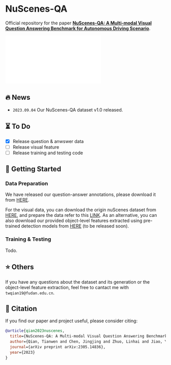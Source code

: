 # NuScenes-QA

Official repository for the paper **[NuScenes-QA: A Multi-modal Visual Question Answering Benchmark for Autonomous Driving Scenario](https://arxiv.org/pdf/2305.14836.pdf)**.

![](./docs/data_construction.pdf)

## :fire: News

- `2023.09.04`  Our NuScenes-QA dataset v1.0 released.

## :hourglass_flowing_sand: To Do

- [x] Release question & anwswer data
- [ ] Release visual feature
- [ ] Release training and testing code

## :running: Getting Started

### Data Preparation

We have released our question-answer annotations, please download it from [HERE](https://drive.google.com/drive/folders/1jIkICT23wZWZYPrWCa0x-ubjpClSzOuU?usp=sharing).

For the visual data, you can download the origin nuScenes dataset from [HERE](https://www.nuscenes.org/download), and prepare the data refer to this [LINK](https://mmdetection3d.readthedocs.io/en/v0.16.0/datasets/nuscenes_det.html). As an alternative, you can also download our provided object-level features extracted using pre-trained detection models from [HERE]() (to be released soon).

### Training & Testing
Todo.

## :star: Others
If you have any questions about the dataset and its generation or the object-level feature extraction, feel free to cantact me with `twqian19@fudan.edu.cn`.


## :book: Citation
If you find our paper and project useful, please consider citing:
```bibtex
@article{qian2023nuscenes,
  title={NuScenes-QA: A Multi-modal Visual Question Answering Benchmark for Autonomous Driving Scenario},
  author={Qian, Tianwen and Chen, Jingjing and Zhuo, Linhai and Jiao, Yang and Jiang, Yu-Gang},
  journal={arXiv preprint arXiv:2305.14836},
  year={2023}
}
```
